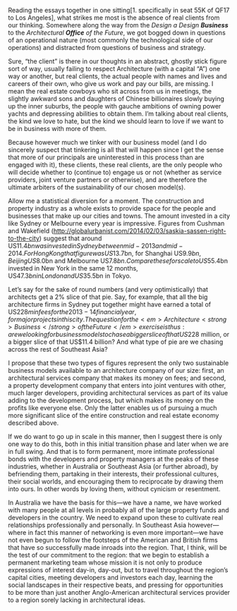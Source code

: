 Reading the essays together in one sitting[1. specifically in seat 55K of QF17 to Los Angeles], what strikes me most is the absence of real clients from our thinking. Somewhere along the way from the <em>Design a Design <strong>Business</strong></em> to the <em>Architectural <strong>Office</strong> of the Future</em>, we got bogged down in questions of an operational nature (most commonly the technological side of our operations) and distracted from questions of business and strategy.

Sure, “the client” is there in our thoughts in an abstract, ghostly stick figure sort of way, usually failing to respect Architecture (with a capital “A”) one way or another, but real clients, the actual people with names and lives and careers of their own, who give us work and pay our bills, are missing. I mean the real estate cowboys who sit across from us in meetings, the slightly awkward sons and daughters of Chinese billionaires slowly buying up the inner suburbs, the people with gauche ambitions of owning power yachts and depressing abilities to obtain them. I’m talking about real clients, the kind we love to hate, but the kind we should learn to love if we want to be in business with more of them.

Because however much we tinker with our business model (and I do sincerely suspect that tinkering is all that will happen since I get the sense that more of our principals are uninterested in this process than are engaged with it), these clients, these real clients, are the only people who will decide whether to (continue to) engage us or not (whether as service providers, joint venture partners or otherwise), and are therefore the ultimate arbiters of the sustainability of our chosen model(s).

Allow me a statistical diversion for a moment. The construction and property industry as a whole exists to provide space for the people and businesses that make up our cities and towns. The amount invested in a city like Sydney or Melbourne every year is impressive. Figures from Cushman and Wakefield (<a href="http://globalurbanist.com/2014/02/03/saskia-sassen-right-to-the-city">http://globalurbanist.com/2014/02/03/saskia-sassen-right-to-the-city</a>) suggest that around US$11.4bn was invested in Sydney between mid-2013 and mid-2014. For Hong Kong that figure was US$13.7bn, for Shanghai US$9.9bn, Beijing US$8.0bn and Melbourne US$7.8bn. Compare these for scale to US$55.4bn invested in New York in the same 12 months, US$47.3bn in London and US$35.5bn in Tokyo.

Let’s say for the sake of round numbers (and very optimistically) that architects get a 2% slice of that pie. Say, for example, that all the big architecture firms in Sydney put together might have earned a total of US$228m in fees for the 2013-14 financial year, for major projects in this city. The question for the <em>Architecture <strong>Business</strong> of the Future</em> exercise is thus: are we looking for business models to chase a bigger slice of that US$228 million, or a bigger slice of that US$11.4 billion? And what type of pie are we chasing across the rest of Southeast Asia?

I propose that these two types of figures represent the only two sustainable business models available to an architecture company of our size: first, an architectural services company that makes its money on fees; and second, a property development company that enters into joint ventures with other, much larger developers, providing architectural services as part of its value adding to the development process, but which makes its money on the profits like everyone else. Only the latter enables us of pursuing a much more significant slice of the entire construction and real estate economy described above.

If we do want to go up in scale in this manner, then I suggest there is only one way to do this, both in this initial transition phase and later when we are in full swing. And that is to form permanent, more intimate professional bonds with the developers and property managers at the peaks of these industries, whether in Australia or Southeast Asia (or further abroad), by befriending them, partaking in their interests, their professional cultures, their social worlds, and encouraging them to reciprocate by drawing them into ours. In other words by loving them, without cynicism or resentment.

In Australia we have the basis for this—we have a name, we have worked with many people at all levels in probably all of the large property funds and developers in the country. We need to expand upon these to cultivate real relationships professionally and personally. In Southeast Asia however—where in fact this manner of networking is even more important—we have not even begun to follow the footsteps of the American and British firms that have so successfully made inroads into the region. That, I think, will be the test of our commitment to the region: that we begin to establish a permanent marketing team whose mission it is not only to produce expressions of interest day-in, day-out, but to travel throughout the region’s capital cities, meeting developers and investors each day, learning the social landscapes in their respective beats, and pressing for opportunities to be more than just another Anglo-American architectural services provider to a region sorely lacking in architectural ideas.